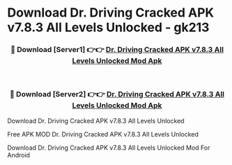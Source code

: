 # Download Dr. Driving Cracked APK v7.8.3 All Levels Unlocked - gk213



<div align="center">
<h3>🔴 Download [Server1] 👉👉 <a href="https://momento.my/?title=Dr._Driving_Cracked_APK_v7.8.3_All_Levels_Unlocked">Dr. Driving Cracked APK v7.8.3 All Levels Unlocked Mod Apk</a></h3><br>

<h3>🔴 Download [Server2] 👉👉 <a href="https://momento.my/?title=Dr._Driving_Cracked_APK_v7.8.3_All_Levels_Unlocked">Dr. Driving Cracked APK v7.8.3 All Levels Unlocked Mod Apk</a></h3>
</div>



Download Dr. Driving Cracked APK v7.8.3 All Levels Unlocked 

Free APK MOD Dr. Driving Cracked APK v7.8.3 All Levels Unlocked 

Download Dr. Driving Cracked APK v7.8.3 All Levels Unlocked Mod For Android
